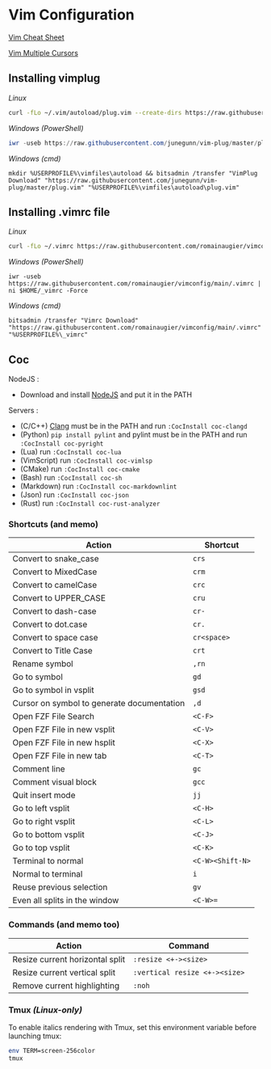 # Vim Configuration

[Vim Cheat Sheet](https://quickref.me/vim)

[Vim Multiple Cursors](https://vimawesome.com/plugin/vim-multiple-cursors)

## Installing vimplug

*Linux*
```bash
curl -fLo ~/.vim/autoload/plug.vim --create-dirs https://raw.githubusercontent.com/junegunn/vim-plug/master/plug.vim
```

*Windows (PowerShell)*
```powershell
iwr -useb https://raw.githubusercontent.com/junegunn/vim-plug/master/plug.vim | ni $HOME/vimfiles/autoload/plug.vim -Force
```

*Windows (cmd)*
```
mkdir %USERPROFILE%\vimfiles\autoload && bitsadmin /transfer "VimPlug Download" "https://raw.githubusercontent.com/junegunn/vim-plug/master/plug.vim" "%USERPROFILE%\vimfiles\autoload\plug.vim"
```

## Installing .vimrc file

*Linux*
```bash
curl -fLo ~/.vimrc https://raw.githubusercontent.com/romainaugier/vimconfig/main/.vimrc
```
*Windows (PowerShell)*
```
iwr -useb https://raw.githubusercontent.com/romainaugier/vimconfig/main/.vimrc | ni $HOME/_vimrc -Force
```

*Windows (cmd)*
```batch
bitsadmin /transfer "Vimrc Download" "https://raw.githubusercontent.com/romainaugier/vimconfig/main/.vimrc" "%USERPROFILE%\_vimrc"
```

## Coc
NodeJS :
- Download and install [NodeJS](https://nodejs.org/en) and put it in the PATH

Servers :
- (C/C++) [Clang](https://releases.llvm.org/download.html) must be in the PATH and run `:CocInstall coc-clangd`
- (Python) `pip install pylint` and pylint must be in the PATH and run `:CocInstall coc-pyright`
- (Lua) run `:CocInstall coc-lua`
- (VimScript) run `:CocInstall coc-vimlsp`
- (CMake) run `:CocInstall coc-cmake`
- (Bash) run `:CocInstall coc-sh` 
- (Markdown) run `:CocInstall coc-markdownlint`
- (Json) run `:CocInstall coc-json`
- (Rust) run `:CocInstall coc-rust-analyzer`

### Shortcuts (and memo)

| Action | Shortcut |
| ------ | ---------|
| Convert to snake_case | `crs` |
| Convert to MixedCase  | `crm` | 
| Convert to camelCase  | `crc` |
| Convert to UPPER_CASE | `cru` |
| Convert to dash-case  | `cr-` |
| Convert to dot.case   | `cr.` |
| Convert to space case | `cr<space>` |
| Convert to Title Case | `crt` |
| Rename symbol         | `,rn` |
| Go to symbol          | `gd`  |
| Go to symbol in vsplit | `gsd` |
| Cursor on symbol to generate documentation | `,d` |
| Open FZF File Search      | `<C-F>` |
| Open FZF File in new vsplit | `<C-V>` |
| Open FZF File in new hsplit | `<C-X>` |
| Open FZF File in new tab | `<C-T>` |
| Comment line          | `gc` | 
| Comment visual block  | `gcc` | 
| Quit insert mode      | `jj` |
| Go to left vsplit     | `<C-H>` |
| Go to right vsplit    | `<C-L>` |
| Go to bottom vsplit   | `<C-J>` |
| Go to top vsplit      | `<C-K>` |
| Terminal to normal    | `<C-W><Shift-N>` |
| Normal to terminal    | `i` | 
| Reuse previous selection | `gv` |
| Even all splits in the window | `<C-W>=` |

### Commands (and memo too)

| Action | Command |
| ------ | ------- |
| Resize current horizontal split | `:resize <+-><size>` |
| Resize current vertical split | `:vertical resize <+-><size>`|
| Remove current highlighting | `:noh` |

### Tmux *(Linux-only)*

To enable italics rendering with Tmux, set this environment variable before launching tmux:
```bash
env TERM=screen-256color
tmux
```
